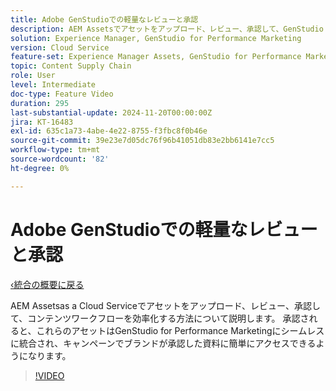 ```yaml
---
title: Adobe GenStudioでの軽量なレビューと承認
description: AEM Assetsでアセットをアップロード、レビュー、承認して、GenStudio for Performance Marketingで使用できるようにするユースケースを説明します。
solution: Experience Manager, GenStudio for Performance Marketing
version: Cloud Service
feature-set: Experience Manager Assets, GenStudio for Performance Marketing
topic: Content Supply Chain
role: User
level: Intermediate
doc-type: Feature Video
duration: 295
last-substantial-update: 2024-11-20T00:00:00Z
jira: KT-16483
exl-id: 635c1a73-4abe-4e22-8755-f3fbc8f0b46e
source-git-commit: 39e23e7d05dc76f96b41051db83e2bb6141e7cc5
workflow-type: tm+mt
source-wordcount: '82'
ht-degree: 0%

---
```


# Adobe GenStudioでの軽量なレビューと承認

[‹統合の概要に戻る](./overview.md)

AEM Assetsas a Cloud Serviceでアセットをアップロード、レビュー、承認して、コンテンツワークフローを効率化する方法について説明します。 承認されると、これらのアセットはGenStudio for Performance Marketingにシームレスに統合され、キャンペーンでブランドが承認した資料に簡単にアクセスできるようになります。

>[!VIDEO](https://video.tv.adobe.com/v/3439265/?learn=on)
